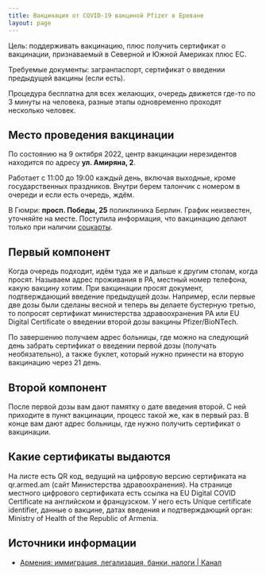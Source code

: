 ```yaml
---
title: Вакцинация от COVID-19 вакциной Pfizer в Ереване
layout: page
---
```


Цель: поддерживать вакцинацию, плюс получить сертификат о вакцинации, признаваемый в Северной и Южной Америках плюс ЕС.

Требуемые документы: загранпаспорт, сертификат о введении предыдущей вакцины (если есть).

Процедура бесплатна для всех желающих, очередь движется где-то по 3 минуты на человека, разные этапы одновременно
проходят несколько человек.

## Место проведения вакцинации

По состоянию на 9 октября 2022, центр вакцинации нерезидентов находится по адресу **ул. Амиряна, 2**.

Работает с 11:00 до 19:00 каждый день, включая выходные, кроме государственных праздников.
Внутри берем талончик с номером в очереди и если есть очередь, ждём.

В Гюмри: **просп. Победы, 25** поликлиника Берлин. График неизвестен, уточняйте на месте. Поступила информация,
что вакцинацию делают только при наличии [соцкарты](/documents/social-number.md).

## Первый компонент

Когда очередь подходит, идём туда же и дальше к другим столам, когда просят. Называем адрес проживания в РА,
местный номер телефона, какую вакцину хотим. При вакцинации просят документ, подтверждающий введение предыдущей дозы.
Например, если первые две дозы были сделаны весной и теперь вы делаете бустерную третью, то попросят сертификат
министерства здравоохранения РА или EU Digital Certificate о введении второй дозы вакцины Pfizer/BioNTech.

По завершению получаем адрес больницы, где можно на следующий день забрать сертификат о введении первой дозы (получать
необязательно), а также буклет, который нужно принести на вторую вакцинацию через 21 день.

## Второй компонент

После первой дозы вам дают памятку о дате введения второй. С ней приходите в пункт вакцинации, процесс такой же, как в
первый раз. В конце вам дают адрес больницы, где нужно получить сертификат о вакцинации.

## Какие сертификаты выдаются

На листе есть QR код, ведущий на цифровую версию сертификата на qr.armed.am (сайт Министерства здравоохранения).
На странице местного цифрового сертификата есть ссылка на EU Digital COVID Certificate на английском и французском.
У него есть Unique certificate identifier, данные о вакцине, датах введения и подтверждающий орган: Ministry of
Health of the Republic of Armenia.

## Источники информации

- [Армения: иммиграция, легализация, банки, налоги \| Канал](https://t.me/am_banking_and_residency)
